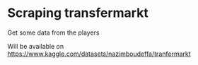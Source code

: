 # Scraping transfermarkt

Get some data from the players

Will be available on https://www.kaggle.com/datasets/nazimboudeffa/tranfermarkt
